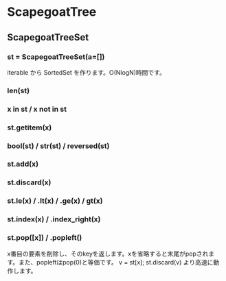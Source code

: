 # ScapegoatTree

## ScapegoatTreeSet

### st = ScapegoatTreeSet(a=[])
iterable から SortedSet を作ります。O(NlogN)時間です。

### len(st)

### x in st / x not in st

### st.__getitem__(x)

### bool(st) / str(st) / reversed(st)

### st.add(x)

### st.discard(x)

### st.le(x) / .lt(x) / .ge(x) / gt(x)

### st.index(x) / .index_right(x)

### st.pop([x]) / .popleft()
x番目の要素を削除し、そのkeyを返します。xを省略すると末尾がpopされます。また、popleftはpop(0)と等価です。
v = st[x]; st.discard(v) より高速に動作します。

